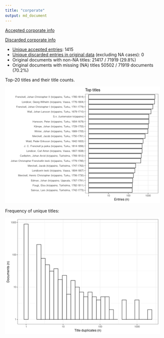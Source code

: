 ```yaml
---
title: "corporate"
output: md_document
---
```





[Accepted corporate info](https://github.com/COMHIS/fennica/blob/master/inst/examples/output.tables/corporate_accepted.csv)

[Discarded corporate info](https://github.com/COMHIS/fennica/blob/master/inst/examples/output.tables/corporate_discarded.csv)

* [Unique accepted entries](output.tables/corporate_accepted.csv): 1415
* [Unique discarded entries in original data](output.tables/corporate_discarded.csv) (excluding NA cases): 0
* Original documents with non-NA titles: 21417 / 71919 (29.8%)
* Original documents with missing (NA) titles 50502 / 71919 documents (70.2%)


 Top-20 titles and their title counts.
 
![plot of chunk summarytitle](figure/rmd_corporate_summarytitle-1.png)

Frequency of unique titles:
  
![plot of chunk uniquetitles](figure/rmd_corporate_uniquetitles-1.png)




